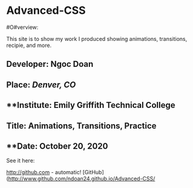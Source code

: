 # Advanced-CSS

#O#verview:
<br>

This site is to show my work I produced showing animations, transitions, recipie, and more. 

## **Developer**: Ngoc Doan
## **Place:** *Denver, CO*
## **Institute: Emily Griffith Technical College
## **Title**: Animations, Transitions, Practice
## **Date: October 20, 2020

See it here: 

http://github.com - automatic!
[GitHub](http://www.github.com/ndoan24.github.io/Advanced-CSS/



